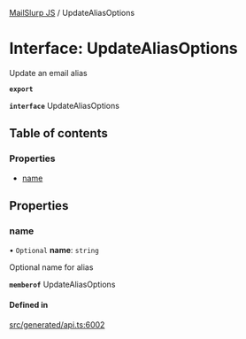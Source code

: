 [MailSlurp JS](../README.md) / UpdateAliasOptions

# Interface: UpdateAliasOptions

Update an email alias

**`export`**

**`interface`** UpdateAliasOptions

## Table of contents

### Properties

- [name](UpdateAliasOptions.md#name)

## Properties

### name

• `Optional` **name**: `string`

Optional name for alias

**`memberof`** UpdateAliasOptions

#### Defined in

[src/generated/api.ts:6002](https://github.com/mailslurp/mailslurp-client/blob/004c609/src/generated/api.ts#L6002)
